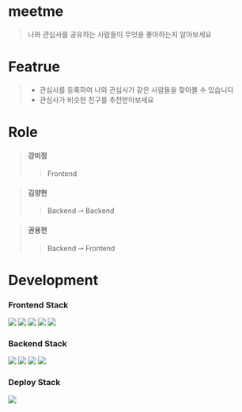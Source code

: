 # meetme
> 나와 관심사를 공유하는 사람들이 무엇을 좋아하는지 알아보세요

# Featrue
>* 관심사를 등록하여 나와 관심사가 같은 사람들을 찾아볼 수 있습니다
>* 관심사가 비슷한 친구를 추천받아보세요

# Role
>  #### 강미정
>> Frontend

> #### 김양현
>> Backend ⇀ Backend

> #### 권용현
>> Backend ⇀ Frontend

# Development
### Frontend Stack
<img src="https://img.shields.io/badge/html-E34F26?style=for-the-badge&logo=html5&logoColor=white">
<img src="https://img.shields.io/badge/css-1572B6?style=for-the-badge&logo=css3&logoColor=white">
<img src="https://img.shields.io/badge/javascript-F7DF1E?style=for-the-badge&logo=javascript&logoColor=black">
<img src="https://img.shields.io/badge/react-61DAFB?style=for-the-badge&logo=react&logoColor=black">
<img src="https://img.shields.io/badge/redux-4169E1?style=for-the-badge&logo=redux&logoColor=white">

### Backend Stack
<img src="https://img.shields.io/badge/node.js-228B22?style=for-the-badge&logo=node.js&logoColor=white">
<img src="https://img.shields.io/badge/express-006400?style=for-the-badge&logo=express&logoColor=white">
<img src="https://img.shields.io/badge/json%20web%20token-8A2BE2?style=for-the-badge&logo=json%20web%20tokens&logoColor=white">
<img src="https://img.shields.io/badge/mysql-97E4FA?style=for-the-badge&logo=mysql&logoColor=black">

### Deploy Stack
<img src="https://img.shields.io/badge/amazon%20AWS-232F3E?style=for-the-badge&logo=amazon%20AWS&logoColor=white">
